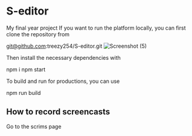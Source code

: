 # S-editor
My final year project
If you want to run the platform locally, you can first clone the repository from

git@github.com:treezy254/S-editor.git
![Screenshot (5)](https://github.com/treezy254/S-editor/assets/84716878/022c5eb1-386c-411d-8f06-647c28b1f7b9)

Then install the necessary dependencies with

npm i
npm start

To build and run for productions, you can use

npm run build

## How to record screencasts
Go to the scrims page
